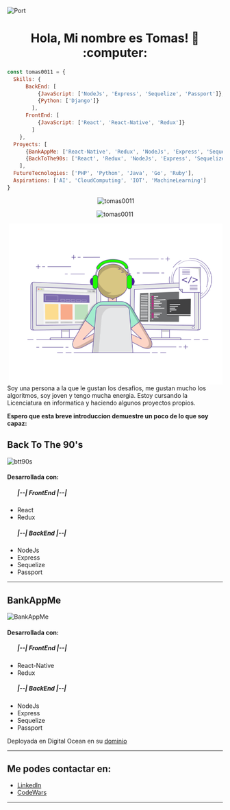 ![Port](https://user-images.githubusercontent.com/58223692/95631179-9bf7af80-0a59-11eb-8120-a4a064c956b7.jpg)
<h1 align="center"> Hola, Mi nombre es Tomas! 👋 :computer: </h1>

```js
const tomas0011 = {
  Skills: {
      BackEnd: [
          {JavaScript: ['NodeJs', 'Express', 'Sequelize', 'Passport']},
          {Python: ['Django']}
        ],
      FrontEnd: [
          {JavaScript: ['React', 'React-Native', 'Redux']}
        ]
    },
  Proyects: [
      {BankAppMe: ['React-Native', 'Redux', 'NodeJs', 'Express', 'Sequelize', 'Passport']},
      {BackToThe90s: ['React', 'Redux', 'NodeJs', 'Express', 'Sequelize', 'Passport']}
    ],
  FutureTecnologies: ['PHP', 'Python', 'Java', 'Go', 'Ruby'],
  Aspirations: ['AI', 'CloudComputing', 'IOT', 'MachineLearning']
}
```

<div align='center'>
  <p>&nbsp;<img src="https://github-readme-stats.vercel.app/api?username=tomas0011&show_icons=true" alt="tomas0011" /></p>
  <p><img src="https://github-readme-stats.vercel.app/api/top-langs/?username=tomas0011&layout=compact" alt="tomas0011" /></p>
</div>

  <img align="right" alt="GIF" src="https://raw.githubusercontent.com/devSouvik/devSouvik/master/gif3.gif" width="500"/>

<div>
  <p>
    Soy una persona a la que le gustan los desafios, me gustan mucho los algoritmos, soy joven y tengo mucha energia.
    Estoy cursando la Licenciatura en informatica y haciendo algunos proyectos propios.  
  </p>
  <strong> Espero que esta breve introduccion demuestre un poco de lo que soy capaz: </strong>
</div>


<h2> Back To The 90's </h2>

![btt90s](https://user-images.githubusercontent.com/58223692/95638842-7aec8a00-0a6c-11eb-9643-20296c915a47.png)

<h4> Desarrollada con: </h4>
<ul>
  <h5>|--| FrontEnd |--|</h5>
    <li>React</li>
    <li>Redux</li>
  <h5>|--| BackEnd |--|</h5>
    <li>NodeJs</li>
    <li>Express</li>
    <li>Sequelize</li>
    <li>Passport</li>
</ul>

<hr/>

<h2> BankAppMe </h2>

![BankAppMe](https://user-images.githubusercontent.com/58223692/95639279-3661ee00-0a6e-11eb-9976-7d597696652d.png)

<h4> Desarrollada con: </h4>
<ul>
  <h5>|--| FrontEnd |--|</h5>
    <li>React-Native</li>
    <li>Redux</li>
  <h5>|--| BackEnd |--|</h5>
    <li>NodeJs</li>
    <li>Express</li>
    <li>Sequelize</li>
    <li>Passport</li>
</ul>
Deployada en Digital Ocean en su <a href="https://bankappme.tk">dominio</a>

<hr/>

<h2> Me podes contactar en: </h2>
<ul>
  <li><a href="https://www.linkedin.com/in/tomasbvasquez/">LinkedIn</a></li>
  <li><a href="https://www.codewars.com/users/tomas0011">CodeWars</a></li>
</ul>

<hr/>


<!--
**tomas0011/tomas0011** is a ✨ _special_ ✨ repository because its `README.md` (this file) appears on your GitHub profile.

Here are some ideas to get you started:

- 🔭 I’m currently working on ...
- 🌱 I’m currently learning ...
- 👯 I’m looking to collaborate on ...
- 🤔 I’m looking for help with ...
- 💬 Ask me about ...
- 📫 How to reach me: ...
- 😄 Pronouns: ...
- ⚡ Fun fact: ...
-->

